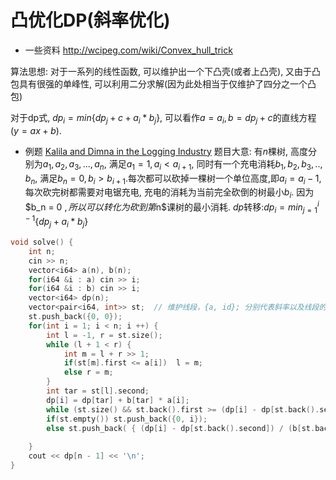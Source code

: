 # 凸优化DP(斜率优化)
- 一些资料
http://wcipeg.com/wiki/Convex_hull_trick


算法思想: 对于一系列的线性函数, 可以维护出一个下凸壳(或者上凸壳), 又由于凸包具有很强的单峰性, 可以利用二分求解(因为此处相当于仅维护了四分之一个凸包)

对于dp式, $dp_i = min\{dp_j + c + a_i * b_j\}$, 可以看作$a = a_i, b = dp_j + c$的直线方程($y = ax + b$).

- 例题
[Kalila and Dimna in the Logging Industry](https://codeforces.com/contest/319/problem/C)
题目大意: 有$n$棵树, 高度分别为$a_1, a_2, a_3,...,a_n$, 满足$a_1 = 1, a_i < a_{i + 1}$, 同时有一个充电消耗$b_1,b_2, b_3,..,b_n$, 满足$b_n = 0, b_i > b_{i + 1}$.每次都可以砍掉一棵树一个单位高度,即$a_i = a_i - 1$, 每次砍完树都需要对电锯充电, 充电的消耗为当前完全砍倒的树最小$b_i$.
因为$b_n = 0 $, 所以可以转化为砍到第$n$课树的最小消耗.
$dp$转移:$dp_i = min_{j = 1}^{i- 1}\{dp_j + a_i* b_j\}$

```cpp
void solve() {
    int n;
    cin >> n;
    vector<i64> a(n), b(n);
    for(i64 &i : a) cin >> i;
    for(i64 &i : b) cin >> i;
    vector<i64> dp(n);
    vector<pair<i64, int>> st;  // 维护线段，{a, id}; 分别代表斜率以及线段的编号
    st.push_back({0, 0});
    for(int i = 1; i < n; i ++) {
        int l = -1, r = st.size();
        while (l + 1 < r) {
            int m = l + r >> 1;
            if(st[m].first <= a[i])  l = m;
            else r = m;
        }
        int tar = st[l].second;
        dp[i] = dp[tar] + b[tar] * a[i];
        while (st.size() && st.back().first >= (dp[i] - dp[st.back().second]) / (b[st.back().second] - b[i])) st.pop_back();
        if(st.empty()) st.push_back({0, i});
        else st.push_back( { (dp[i] - dp[st.back().second]) / (b[st.back().second] - b[i]), i} );
        
    }
    cout << dp[n - 1] << '\n';
}
```